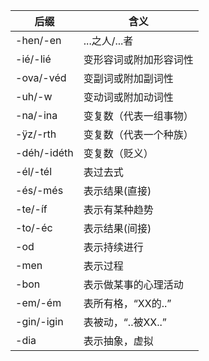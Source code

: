 
| 后缀          | 含义            |
| ----------- | ------------- |
| -hen/-en    | ...之人/...者    |
| -ié/-lié    | 变形容词或附加形容词性   |
| -ova/-véd   | 变副词或附加副词性     |
| -uh/-w      | 变动词或附加动词性     |
| -na/-ina    | 变复数（代表一组事物）   |
| -ÿz/-rth    | 变复数（代表一个种族）   |
| -déh/-idéth | 变复数（贬义）       |
| -él/-tél    | 表过去式          |
| -és/-més    | 表示结果(直接)      |
| -te/-íf     | 表示有某种趋势       |
| -to/-éc     | 表示结果(间接)      |
| -od         | 表示持续进行        |
| -men        | 表示过程          |
| -bon        | 表示做某事的心理活动    |
| -em/-ém     | 表所有格，“XX的..”  |
| -gin/-igin  | 表被动，“..被XX..” |
| -dia        | 表示抽象，虚拟       |
